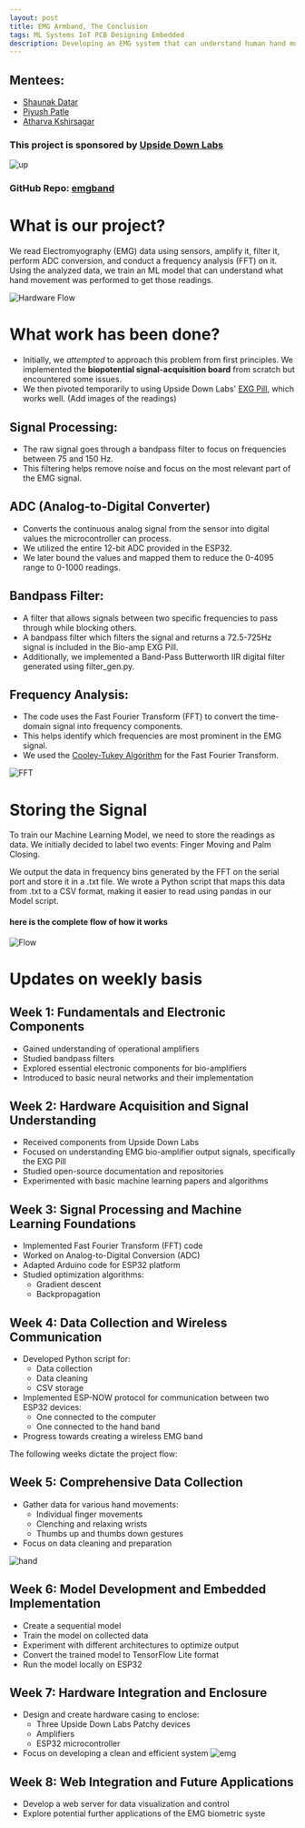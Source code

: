 ```yaml
---
layout: post
title: EMG Armband, The Conclusion
tags: ML Systems IoT PCB Designing Embedded
description: Developing an EMG system that can understand human hand motions.
---
```


## Mentees:
- [Shaunak Datar](https://github.com/ShaunakKDatar)
- [Piyush Patle](https://github.com/PiyushPatle26)
- [Atharva Kshirsagar](https://github.com/vovw)

### This project is sponsored by [Upside Down Labs](https://upsidedownlabs.tech/)
![up](/assets/posts/emg-armband/upside_down.svg)
### GitHub Repo: [emgband](https://github.com/vovw/emgband)

# What is our project?
We read Electromyography (EMG) data using sensors, amplify it, filter it, perform ADC conversion, and conduct a frequency analysis (FFT) on it. Using the analyzed data, we train an ML model that can understand what hand movement was performed to get those readings.

![Hardware Flow](/assets/posts/emg-armband/hardware_flow.png)

# What work has been done?
- Initially, we *attempted* to approach this problem from first principles. We implemented the **biopotential signal-acquisition board** from scratch but encountered some issues.
- We then pivoted temporarily to using Upside Down Labs' [EXG Pill](https://github.com/upsidedownlabs/BioAmp-EXG-Pill), which works well.
(Add images of the readings)

## Signal Processing:
- The raw signal goes through a bandpass filter to focus on frequencies between 75 and 150 Hz.
- This filtering helps remove noise and focus on the most relevant part of the EMG signal.

## ADC (Analog-to-Digital Converter)
- Converts the continuous analog signal from the sensor into digital values the microcontroller can process.
- We utilized the entire 12-bit ADC provided in the ESP32.
- We later bound the values and mapped them to reduce the 0-4095 range to 0-1000 readings.

## Bandpass Filter:
- A filter that allows signals between two specific frequencies to pass through while blocking others.
- A bandpass filter which filters the signal and returns a 72.5-725Hz signal is included in the Bio-amp EXG Pill.
- Additionally, we implemented a Band-Pass Butterworth IIR digital filter generated using filter_gen.py.

## Frequency Analysis:
- The code uses the Fast Fourier Transform (FFT) to convert the time-domain signal into frequency components.
- This helps identify which frequencies are most prominent in the EMG signal.
- We used the [Cooley-Tukey Algorithm](https://en.wikipedia.org/wiki/Cooley%E2%80%93Tukey_FFT_algorithm) for the Fast Fourier Transform.

![FFT](/assets/posts/emg-armband/fft.png)

# Storing the Signal
To train our Machine Learning Model, we need to store the readings as data. We initially decided to label two events: Finger Moving and Palm Closing.

We output the data in frequency bins generated by the FFT on the serial port and store it in a .txt file. We wrote a Python script that maps this data from .txt to a CSV format, making it easier to read using pandas in our Model script.

#### here is the complete flow of how it works
![Flow](/assets/posts/emg-armband/flow.png)

# Updates on weekly basis

## Week 1: Fundamentals and Electronic Components
- Gained understanding of operational amplifiers
- Studied bandpass filters
- Explored essential electronic components for bio-amplifiers
- Introduced to basic neural networks and their implementation

## Week 2: Hardware Acquisition and Signal Understanding
- Received components from Upside Down Labs
- Focused on understanding EMG bio-amplifier output signals, specifically the EXG Pill
- Studied open-source documentation and repositories
- Experimented with basic machine learning papers and algorithms

## Week 3: Signal Processing and Machine Learning Foundations
- Implemented Fast Fourier Transform (FFT) code
- Worked on Analog-to-Digital Conversion (ADC)
- Adapted Arduino code for ESP32 platform
- Studied optimization algorithms:
  - Gradient descent
  - Backpropagation

## Week 4: Data Collection and Wireless Communication
- Developed Python script for:
  - Data collection
  - Data cleaning
  - CSV storage
- Implemented ESP-NOW protocol for communication between two ESP32 devices:
  - One connected to the computer
  - One connected to the hand band
- Progress towards creating a wireless EMG band

The following weeks dictate the project flow:

## Week 5: Comprehensive Data Collection
- Gather data for various hand movements:
  - Individual finger movements
  - Clenching and relaxing wrists
  - Thumbs up and thumbs down gestures
- Focus on data cleaning and preparation

![hand](/assets/posts/emg-armband/claw.png)

## Week 6: Model Development and Embedded Implementation
- Create a sequential model
- Train the model on collected data
- Experiment with different architectures to optimize output
- Convert the trained model to TensorFlow Lite format
- Run the model locally on ESP32

## Week 7: Hardware Integration and Enclosure
- Design and create hardware casing to enclose:
  - Three Upside Down Labs Patchy devices
  - Amplifiers
  - ESP32 microcontroller
- Focus on developing a clean and efficient system
![emg](/assets/posts/emg-armband/emg.png)

## Week 8: Web Integration and Future Applications
- Develop a web server for data visualization and control
- Explore potential further applications of the EMG biometric syste
